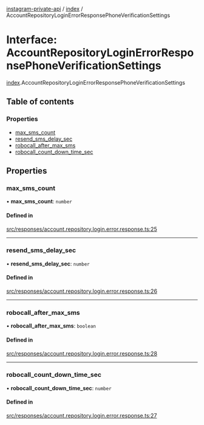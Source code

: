 [instagram-private-api](../../README.md) / [index](../../modules/index.md) / AccountRepositoryLoginErrorResponsePhoneVerificationSettings

# Interface: AccountRepositoryLoginErrorResponsePhoneVerificationSettings

[index](../../modules/index.md).AccountRepositoryLoginErrorResponsePhoneVerificationSettings

## Table of contents

### Properties

- [max\_sms\_count](AccountRepositoryLoginErrorResponsePhoneVerificationSettings.md#max_sms_count)
- [resend\_sms\_delay\_sec](AccountRepositoryLoginErrorResponsePhoneVerificationSettings.md#resend_sms_delay_sec)
- [robocall\_after\_max\_sms](AccountRepositoryLoginErrorResponsePhoneVerificationSettings.md#robocall_after_max_sms)
- [robocall\_count\_down\_time\_sec](AccountRepositoryLoginErrorResponsePhoneVerificationSettings.md#robocall_count_down_time_sec)

## Properties

### max\_sms\_count

• **max\_sms\_count**: `number`

#### Defined in

[src/responses/account.repository.login.error.response.ts:25](https://github.com/Nerixyz/instagram-private-api/blob/0e0721c/src/responses/account.repository.login.error.response.ts#L25)

___

### resend\_sms\_delay\_sec

• **resend\_sms\_delay\_sec**: `number`

#### Defined in

[src/responses/account.repository.login.error.response.ts:26](https://github.com/Nerixyz/instagram-private-api/blob/0e0721c/src/responses/account.repository.login.error.response.ts#L26)

___

### robocall\_after\_max\_sms

• **robocall\_after\_max\_sms**: `boolean`

#### Defined in

[src/responses/account.repository.login.error.response.ts:28](https://github.com/Nerixyz/instagram-private-api/blob/0e0721c/src/responses/account.repository.login.error.response.ts#L28)

___

### robocall\_count\_down\_time\_sec

• **robocall\_count\_down\_time\_sec**: `number`

#### Defined in

[src/responses/account.repository.login.error.response.ts:27](https://github.com/Nerixyz/instagram-private-api/blob/0e0721c/src/responses/account.repository.login.error.response.ts#L27)
